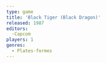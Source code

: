```yaml
---
type: game
title: 'Black Tiger (Black Dragon)'
released: 1987
editors: 
  -Capcom
players: 1
genres:
  - Plates-formes
---
```

